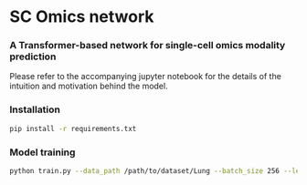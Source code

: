 # SC Omics network
### A Transformer-based network for single-cell omics modality prediction

Please refer to the accompanying jupyter notebook for the details of the intuition and 
motivation behind the model.

### Installation
```bash
pip install -r requirements.txt
```

### Model training
```bash
python train.py --data_path /path/to/dataset/Lung --batch_size 256 --learning_rate 0.0001 --n_bins 21 --enable-amp --n_epochs 50
```